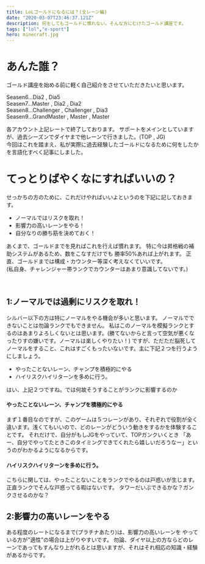 ```yaml
---
title: LoLゴールドになるには？(全レーン編)
date: "2020-03-07T23:46:37.121Z"
description: 何をしてもゴールドに慣れない。そんな方にむけたゴールド講座です。
tags: ["lol","e-sport"]
hero: minecraft.jpg
---
```


# あんた誰？
ゴールド講座を始める前に軽く自己紹介をさせていただきたいと思います。

Seasen6...Dia2 , Dia5<br>
Seasen7...Master , Dia2 , Dia2<br>
Seasen8...Challenger , Challenger , Dia3<br>
Seasen9...GrandMaster , Master , Master<br>

各アカウント上記レートで終了しております。
サポートをメインとしていますが、過去シーズンでダイヤまで他レーンで行きました。(TOP , JG)<br>
今回はこれを踏まえ、私が実際に過去経験したゴールドになるために何をしたかを言語化すべく記事にしました。

# てっとりばやくなにすればいいの？

せっかちの方のために、これだけやればいいよというのを下記に記しておきます。
* ノーマルではリスクを取れ！
* 影響力の高いレーンをやる！
* 自分なりの勝ち筋を決めておく！

あくまで、ゴールドまでを見ればこれを行えば慣れます。
特に今は昇格戦の補助システムがあるため、数をこなすだけでも
勝率50%あれば上がれます。
正直、ゴールドまでは構成・カウンター等深く考えなくていいです。<br>
(私自身、チャレンジャー帯ランクでカウンターはあまり意識してないです。)

<br>

## 1:ノーマルでは過剰にリスクを取れ！
シルバー以下の方は特にノーマルをやる機会が多いと思います。
ノーマルでできないことは勿論ランクでもできません。
私はこのノーマルを模擬ランクとするのはあまりよろしくないとは思います。(勝てないからと言って空気が悪くなったりすの嫌いです。ノーマルは楽しくやりたい！)
ですが、ただただ脳死してノーマルをすること、これはすごくもったいないです。主に下記２つを行うようにしましょう。
* やったことないレーン、チャンプを積極的にやる
* ハイリスクハイリターンを多めに行う。

はい、上記２つですね。では何故そうすることがランクに影響するのか

#### やったことないレーン、チャンプを積極的にやる
まず１番目なのですが、このゲームは５つレーンがあり、それぞれで役割が全く違います。浅くてもいいので、どのレーンがどういう動きをするかを体験することです。
それだけで、自分がもしJGをやっていて、TOPガンクいくとき
「あー、自分でやってたときこのタイミングできてくれたら嬉しいだろうなー」というのがわかるようになるからです。

#### ハイリスクハイリターンを多めに行う。
こちらに関しては、やったことないことをランクでやるのは戸惑いが生じます。正直ランクでそんな戸惑ってる暇はないです。
タワーだいぶできるかな？ガンクさせるのかな？

## 2:影響力の高いレーンをやる

ある程度のレートになるまで(プラチナあたり)は、影響力の高いレーンを
やっている方が"適性"の場合は上がりやすいです。
勿論、ダイヤ以上の方ならどのレーンであってもすんなり上がれるとは思いますが、それはそれ相応の知識・経験があるからです。
